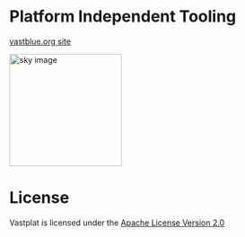 Platform Independent Tooling
=======

[vastblue.org site](https://www.vastblue.org)

 <img alt="sky image" width=200 src="images/pexels-guillaume-meurice-2873671.png">

License
======
Vastplat is licensed under the [Apache License Version 2.0](https://www.apache.org/licenses/LICENSE-2.0)
